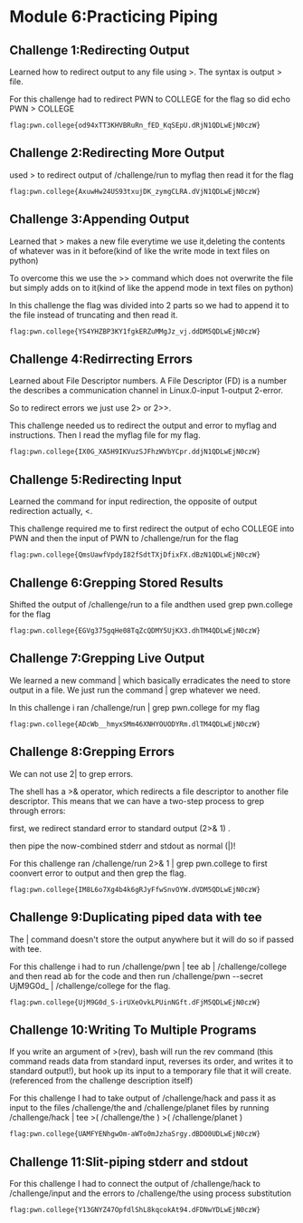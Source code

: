 # Module 6:Practicing Piping

## Challenge 1:Redirecting Output
Learned how to redirect output to any file using >. The syntax is output > file.

For this challenge had to redirect PWN to COLLEGE for the flag so did echo PWN > COLLEGE
```
flag:pwn.college{od94xTT3KHVBRuRn_fED_KqSEpU.dRjN1QDLwEjN0czW}
```
##

## Challenge 2:Redirecting More Output
used > to redirect output of /challenge/run to myflag then read it for the flag
```
flag:pwn.college{AxuwHw24US93txujDK_zymgCLRA.dVjN1QDLwEjN0czW}
```
##

## Challenge 3:Appending Output
Learned that > makes a new file everytime we use it,deleting the contents of whatever was in it before(kind of like the write mode in text files on python)

To overcome this we use the >> command which does not overwrite the file but simply adds on to it(kind of like the append mode in text files on python)

In this challenge the flag was divided into 2 parts so we had to append it to the file instead of truncating and then read it.
```
flag:pwn.college{YS4YHZBP3KY1fgkERZuMMgJz_vj.ddDM5QDLwEjN0czW}
```
##

## Challenge 4:Redirrecting Errors
Learned about File Descriptor numbers. A File Descriptor (FD) is a number the describes a communication channel in Linux.0-input 1-output 2-error.

So to  redirect errors we just use 2> or 2>>.

This challenge needed us to redirect the output and error to myflag and instructions. Then I read the myflag file for my flag.
```
flag:pwn.college{IX0G_XA5H9IKVuzSJFhzWVbYCpr.ddjN1QDLwEjN0czW}
```
##

## Challenge 5:Redirecting Input
Learned the command for input redirection, the opposite of output redirection actually, <.

This challenge required me to first redirect the output of echo COLLEGE into PWN and then the input of PWN to /challenge/run for the flag
```
flag:pwn.college{QmsUawfVpdyI82fSdtTXjDfixFX.dBzN1QDLwEjN0czW}
```
##

## Challenge 6:Grepping Stored Results
Shifted the output of /challenge/run to a file andthen used grep pwn.college for the flag
```
flag:pwn.college{EGVg375gqHe08TqZcQDMY5UjKX3.dhTM4QDLwEjN0czW}
```
##

## Challenge 7:Grepping Live Output
We learned a new command | which basically erradicates the need to store output in a file. We just run the command | grep whatever we need.

In this challenge i ran /challenge/run | grep pwn.college for my flag
```
flag:pwn.college{ADcWb__hmyxSMm46XNHYOUODYRm.dlTM4QDLwEjN0czW}
```
##

## Challenge 8:Grepping Errors
We can not use 2| to grep errors.

The shell has a >& operator, which redirects a file descriptor to another file descriptor. 
This means that we can have a two-step process to grep through errors: 

first, we redirect standard error to standard output (2>& 1) .

then pipe the now-combined stderr and stdout as normal (|)!

For this challenge ran /challenge/run 2>& 1 | grep pwn.college to first coonvert error to output and then grep the flag.
```
flag:pwn.college{IM8L6o7Xg4b4k6gRJyFfwSnvOYW.dVDM5QDLwEjN0czW}
```
##

## Challenge 9:Duplicating piped data with tee 
The | command doesn't store the output anywhere but it will do so if passed with tee.

For this challenge i had to run /challenge/pwn | tee ab | /challenge/college and then read ab for the code and then run /challenge/pwn --secret UjM9G0d_ | /challenge/college for the flag.
```
flag:pwn.college{UjM9G0d_S-irUXeOvkLPUinNGft.dFjM5QDLwEjN0czW}
```
##

## Challenge 10:Writing To Multiple Programs
If you write an argument of >(rev), bash will run the rev command (this command reads data from standard input, reverses its order, and writes it to standard output!), but hook up its input to a temporary file that it will create.(referenced from the challenge description itself)

For this challenge I had to take output of /challenge/hack and pass it as input to the files /challenge/the and /challenge/planet files by running /challenge/hack | tee >( /challenge/the ) >( /challenge/planet )
```
flag:pwn.college{UAMFYENhgwOm-aWTo0mJzhaSrgy.dBDO0UDLwEjN0czW}
```
##

## Challenge 11:Slit-piping stderr and stdout
For this challenge I had to connect the output of /challenge/hack to /challenge/input and the errors to /challenge/the using process substitution
```
flag:pwn.college{Y13GNYZ47OpfdlShL8kqcokAt94.dFDNwYDLwEjN0czW}
```
##
